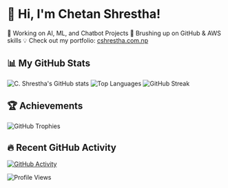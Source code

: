 # 👋 Hi, I'm Chetan Shrestha!
🔭 Working on AI, ML, and Chatbot Projects 
🌱 Brushing up on GitHub & AWS skills 
💡 Check out my portfolio: [cshrestha.com.np](http://cshrestha.com.np)


## 📊 My GitHub Stats 
![C. Shrestha's GitHub stats](https://github-readme-stats.vercel.app/api?username=chetanstha&show_icons=true&theme=tokyonight) 
![Top Languages](https://github-readme-stats.vercel.app/api/top-langs/?username=chetanstha&layout=compact&theme=tokyonight) 
![GitHub Streak](https://streak-stats.demolab.com/?user=chetanstha&theme=tokyonight) 

## 🏆 Achievements 
![GitHub Trophies](https://github-profile-trophy.vercel.app/?username=chetanstha&theme=tokyonight) 

## 🔥 Recent GitHub Activity 
[![GitHub Activity](https://github-readme-activity-graph.vercel.app/graph?username=chetanstha&theme=tokyonight)](https://github.com/chetanstha) 

![Profile Views](https://komarev.com/ghpvc/?username=chetanstha&color=blue)
